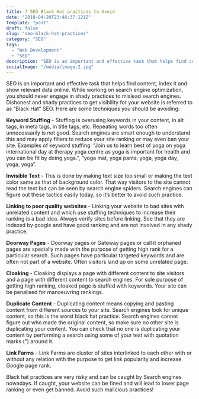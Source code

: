 ```yaml
---
title: 7 SEO Black Hat practices to Avoid
date: "2018-04-20T23:46:37.121Z"
template: "post"
draft: false
slug: "seo-black-hat-practices"
category: "SEO"
tags:
  - "Web Development"
  - "SEO"
description: "SEO is an important and effective task that helps find content, index it and show relevant data online. While working on search engine optimization, you should never engage in shady practices to mislead search engines."
socialImage: "/media/image-2.jpg"
---
```


SEO is an important and effective task that helps find content, index it and show relevant data online. While working on search engine optimization, you should never engage in shady practices to mislead search engines. Dishonest and shady practices to get visibility for your website is referred to as “Black Hat” SEO. Here are some techniques you should be avoiding:

**Keyword Stuffing** -
Stuffing is overusing keywords in your content, in alt tags, in meta tags, in title tags, etc. Repeating words too often unnecessarily is not good. Search engines are smart enough to understand this and may apply filters to reduce your site ranking or may even ban your site. Examples of keyword stuffing: “Join us to learn best of yoga on yoga international day at therapy yoga centre as yoga is important for health and you can be fit by doing yoga.”, “yoga mat, yoga pants, yoga, yoga day, yoga, yoga”.

**Invisible Text** -
This is done by making text size too small or making the text color same as that of background color. That way visitors to the site cannot read the text but can be seen by search engine spiders. Search engines can figure out these tactics easily today, so it’s better to avoid such practice.

**Linking to poor quality websites** -
Linking your website to bad sites with unrelated content and which use stuffing techniques to increase their ranking is a bad idea. Always verify sites before linking. See that they are indexed by google and have good ranking and are not involved in any shady practice.

**Doorway Pages** -
Doorway pages or Gateway pages or call it orphaned pages are specially made with the purpose of getting high rank for a particular search. Such pages have particular targeted keywords and are often not part of a website. Often visitors land up on some unrelated page.

**Cloaking** -
Cloaking displays a page with different content to site visitors and a page with different content to search engines. For sole purpose of getting high ranking, cloaked page is stuffed with keywords. Your site can be penalised for manoeuvring rankings.

**Duplicate Content** -
Duplicating content means copying and pasting content from different sources to your site. Search engines look for unique content, so this is the worst black hat practice. Search engines cannot figure out who made the original content, so make sure no other site is duplicating your content. You can check that no one is duplicating your content by performing a search using some of your text with quotation marks (") around it.

**Link Farms** -
Link Farms are cluster of sites interlinked to each other with or without any relation with the purpose to get link popularity and increase Google page rank.

Black hat practices are very risky and can be caught by Search engines nowadays. If caught, your website can be fined and will lead to lower page ranking or even get banned. Avoid such malicious practices!